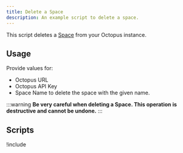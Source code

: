 ```yaml
---
title: Delete a Space
description: An example script to delete a space.
---
```


This script deletes a [Space](/docs/administration/spaces/index.md) from your Octopus instance.

## Usage

Provide values for:

- Octopus URL
- Octopus API Key
- Space Name to delete the space with the given name.

:::warning
**Be very careful when deleting a Space. This operation is destructive and cannot be undone.**
:::

## Scripts

!include <delete-a-space-scripts>
